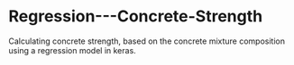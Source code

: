 # Regression---Concrete-Strength
Calculating concrete strength, based on the concrete mixture composition using a regression model in keras.
